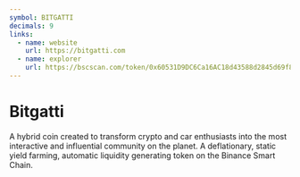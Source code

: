 ```yaml
---
symbol: BITGATTI
decimals: 9
links:
  - name: website
    url: https://bitgatti.com
  - name: explorer
    url: https://bscscan.com/token/0x60531D9DC6Ca16AC18d43588d2845d69f8A8aA59
---
```


# Bitgatti

A hybrid coin created to transform crypto and car enthusiasts into the most interactive and influential community on the planet. A deflationary, static yield farming, automatic liquidity generating token on the Binance Smart Chain.
